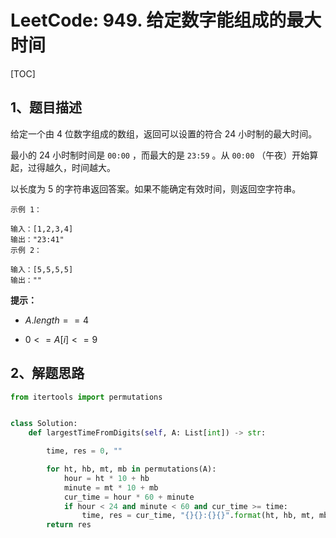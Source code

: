 # LeetCode: 949. 给定数字能组成的最大时间

[TOC]

## 1、题目描述

给定一个由 4 位数字组成的数组，返回可以设置的符合 24 小时制的最大时间。

最小的 24 小时制时间是  `00:00` ，而最大的是 `23:59` 。从 `00:00`  （午夜）开始算起，过得越久，时间越大。

以长度为 5 的字符串返回答案。如果不能确定有效时间，则返回空字符串。



 ```
示例 1：

输入：[1,2,3,4]
输出："23:41"
示例 2：

输入：[5,5,5,5]
输出：""
 ```



**提示：**

-  $A.length == 4$ 

-  $0 <= A[i] <= 9$ 

## 2、解题思路

```python
from itertools import permutations


class Solution:
    def largestTimeFromDigits(self, A: List[int]) -> str:

        time, res = 0, ""

        for ht, hb, mt, mb in permutations(A):
            hour = ht * 10 + hb
            minute = mt * 10 + mb
            cur_time = hour * 60 + minute
            if hour < 24 and minute < 60 and cur_time >= time:
                time, res = cur_time, "{}{}:{}{}".format(ht, hb, mt, mb)
        return res
```

